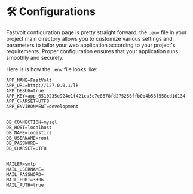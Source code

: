 # 🛠 Configurations

Fastvolt configuration page is pretty straight forward, the `.env` file in your project main directory  allows you to customize various settings and parameters to tailor your web application according to your project's requirements. Proper configuration ensures that your application runs smoothly and securely.

Here is is how the `.env` file looks like:

```systemd
APP_NAME=FastVolt
APP_URL=http://127.0.0.1/lk
APP_DEBUG=true
APP_KEY=app_6510235e924e1f421ca5c7e8678fd275256ffb0b4b53f558cd16134
APP_CHARSET=UTF8
APP_ENVIRONMENT=development


DB_CONNECTION=mysql
DB_HOST=localhost
DB_NAME=logistics
DB_USERNAME=root
DB_PASSWORD=
DB_CHARSET=UTF8


MAILER=smtp
MAIL_USERNAME=
MAIL_PASSWORD=
MAIL_PORT=3306
MAIL_AUTH=true

```

